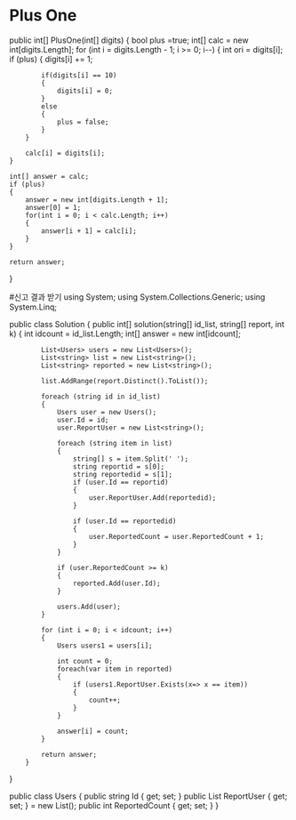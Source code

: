 # Plus One
public int[] PlusOne(int[] digits) {
    bool plus =true;
    int[] calc = new int[digits.Length];
    for (int i = digits.Length - 1; i >= 0; i--)
    {
        int ori = digits[i];
        if (plus)
        {
            digits[i] += 1;

            if(digits[i] == 10)
            {
                digits[i] = 0;
            }
            else
            {
                plus = false;
            }
        }

        calc[i] = digits[i];
    }

    int[] answer = calc;
    if (plus)
    {
        answer = new int[digits.Length + 1];
        answer[0] = 1;
        for(int i = 0; i < calc.Length; i++)
        {
            answer[i + 1] = calc[i];
        }
    }

    return answer;
}


#신고 결과 받기
using System;
using System.Collections.Generic;
using System.Linq;

public class Solution {
     public int[] solution(string[] id_list, string[] report, int k)
        {
            int idcount = id_list.Length;
            int[] answer = new int[idcount];

            List<Users> users = new List<Users>();
            List<string> list = new List<string>();
            List<string> reported = new List<string>();

            list.AddRange(report.Distinct().ToList());

            foreach (string id in id_list)
            {
                Users user = new Users();
                user.Id = id;
                user.ReportUser = new List<string>();

                foreach (string item in list)
                {
                    string[] s = item.Split(' ');
                    string reportid = s[0];
                    string reportedid = s[1];
                    if (user.Id == reportid)
                    {
                        user.ReportUser.Add(reportedid);
                    }

                    if (user.Id == reportedid)
                    {
                        user.ReportedCount = user.ReportedCount + 1;
                    }
                }

                if (user.ReportedCount >= k)
                {
                    reported.Add(user.Id);
                }

                users.Add(user);
            }

            for (int i = 0; i < idcount; i++)
            {
                Users users1 = users[i];

                int count = 0;
                foreach(var item in reported)
                {
                    if (users1.ReportUser.Exists(x=> x == item))
                    {
                        count++;
                    }
                }

                answer[i] = count;
            }

            return answer;
        }
}

public class Users
{
    public string Id { get; set; }
    public List<string> ReportUser { get; set; } = new List<string>();
    public int ReportedCount { get; set; }
}